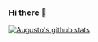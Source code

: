 ### Hi there 👋

[![Augusto's github stats](https://github-readme-stats.vercel.app/api?username=aht360&count_private=true)](https://github.com/aht360/github-readme-stats)
<!--
**aht360/aht360** is a ✨ _special_ ✨ repository because its `README.md` (this file) appears on your GitHub profile.

Here are some ideas to get you started:

- 🔭 I’m currently working on ...
- 🌱 I’m currently learning ...
- 👯 I’m looking to collaborate on ...
- 🤔 I’m looking for help with ...
- 💬 Ask me about ...
- 📫 How to reach me: ...
- 😄 Pronouns: ...
- ⚡ Fun fact: ...
-->
